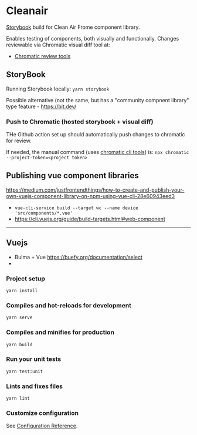 # Cleanair

[Storybook](https://storybook.js.org/) build for Clean Air Frome component library.

Enables testing of components, both visually and functionally.
Changes reviewable via Chromatic visual diff tool at: 
* [Chromatic review tools](https://www.chromatic.com/build?appId=5f0e1aa3488d900022d5eb7a&number=11)

## StoryBook

Running Storybook locally:
`yarn storybook`

Possible alternative (not the same, but has a "community compnent library" type feature - https://bit.dev/

### Push to Chromatic (hosted storybook + visual diff)

THe Github action set up should automatically push changes to chromatic for review.

If needed, the manual command (uses [chromatic cli tools](https://www.chromatic.com/docs/setup)) is:
`npx chromatic --project-token=<project token>`

## Publishing vue component libraries
https://medium.com/justfrontendthings/how-to-create-and-publish-your-own-vuejs-component-library-on-npm-using-vue-cli-28e60943eed3

* `vue-cli-service build --target wc --name device 'src/components/*.vue'`
* https://cli.vuejs.org/guide/build-targets.html#web-component



----------

## Vuejs

* Bulma + Vue https://buefy.org/documentation/select
* 
### Project setup
```
yarn install
```

### Compiles and hot-reloads for development
```
yarn serve
```

### Compiles and minifies for production
```
yarn build
```

### Run your unit tests
```
yarn test:unit
```

### Lints and fixes files
```
yarn lint
```

### Customize configuration
See [Configuration Reference](https://cli.vuejs.org/config/).
